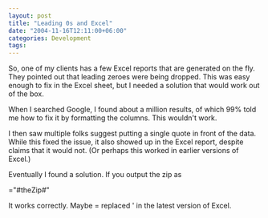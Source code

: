 ```yaml
---
layout: post
title: "Leading 0s and Excel"
date: "2004-11-16T12:11:00+06:00"
categories: Development 
tags: 
---
```


So, one of my clients has a few Excel reports that are generated on the fly. They pointed out that leading zeroes were being dropped. This was easy enough to fix in the Excel sheet, but I needed a solution that would work out of the box.

When I searched Google, I found about a million results, of which 99% told me how to fix it by formatting the columns. This wouldn't work.

I then saw multiple folks suggest putting a single quote in front of the data. While this fixed the issue, it also showed up in the Excel report, despite claims that it would not. (Or perhaps this worked in earlier versions of Excel.)

Eventually I found a solution. If you output the zip as

="#theZip#"

It works correctly. Maybe = replaced ' in the latest version of Excel.